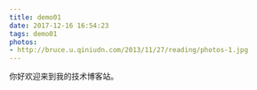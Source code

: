 ```yaml
---
title: demo01
date: 2017-12-16 16:54:23
tags: demo01
photos:
- http://bruce.u.qiniudn.com/2013/11/27/reading/photos-1.jpg
---
```

你好欢迎来到我的技术博客站。